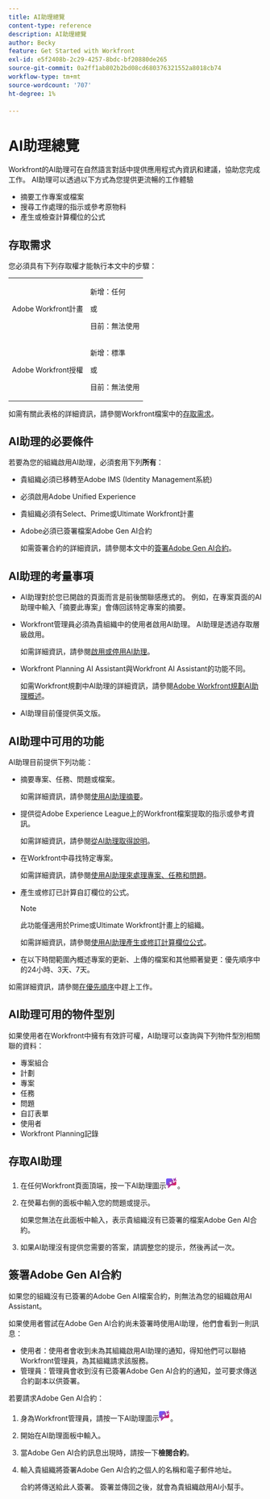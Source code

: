 ```yaml
---
title: AI助理總覽
content-type: reference
description: AI助理總覽
author: Becky
feature: Get Started with Workfront
exl-id: e5f2408b-2c29-4257-8bdc-bf20880de265
source-git-commit: 0a2ff1ab802b2bd08cd680376321552a8018cb74
workflow-type: tm+mt
source-wordcount: '707'
ht-degree: 1%

---
```


# AI助理總覽

Workfront的AI助理可在自然語言對話中提供應用程式內資訊和建議，協助您完成工作。 AI助理可以透過以下方式為您提供更流暢的工作體驗

* 摘要工作專案或檔案
* 搜尋工作處理的指示或參考原物料
* 產生或檢查計算欄位的公式

## 存取需求

您必須具有下列存取權才能執行本文中的步驟：

<table style="table-layout:auto"> 
 <col> 
 <col> 
 <tbody> 
  <tr> 
   <td role="rowheader">Adobe Workfront計畫</td> 
   <td><p>新增：任何</p>
       <p>或</p>
       <p>目前：無法使用</p></td>
  </tr> 
  <tr> 
   <td role="rowheader">Adobe Workfront授權</td> 
   <td><p>新增：標準</p>
       <p>或</p>
       <p>目前：無法使用</p></td>
  </tr> 
 </tbody> 
</table>

如需有關此表格的詳細資訊，請參閱Workfront檔案中的[存取需求](/help/quicksilver/administration-and-setup/add-users/access-levels-and-object-permissions/access-level-requirements-in-documentation.md)。

## AI助理的必要條件

若要為您的組織啟用AI助理，必須套用下列&#x200B;**所有**：

* 貴組織必須已移轉至Adobe IMS (Identity Management系統)
* 必須啟用Adobe Unified Experience
* 貴組織必須有Select、Prime或Ultimate Workfront計畫
* Adobe必須已簽署檔案Adobe Gen AI合約

  如需簽署合約的詳細資訊，請參閱本文中的[簽署Adobe Gen AI合約](/help/quicksilver/workfront-basics/ai-assistant/ai-assistant-overview.md#sign-the-adobe-gen-ai-agreement)。

## AI助理的考量事項

* AI助理對於您已開啟的頁面而言是前後關聯感應式的。 例如，在專案頁面的AI助理中輸入「摘要此專案」會傳回該特定專案的摘要。
* Workfront管理員必須為貴組織中的使用者啟用AI助理。 AI助理是透過存取層級啟用。

  如需詳細資訊，請參閱[啟用或停用AI助理](/help/quicksilver/workfront-basics/ai-assistant/enable-or-disable-assistant.md)。

* Workfront Planning AI Assistant與Workfront AI Assistant的功能不同。

  如需Workfront規劃中AI助理的詳細資訊，請參閱[Adobe Workfront規劃AI助理概述](/help/quicksilver/planning/general/planning-ai-assistant-overview.md)。

* AI助理目前僅提供英文版。


## AI助理中可用的功能

AI助理目前提供下列功能：

* 摘要專案、任務、問題或檔案。

  如需詳細資訊，請參閱[使用AI助理摘要](/help/quicksilver/workfront-basics/ai-assistant/summarize-this.md)。

* 提供從Adobe Experience League上的Workfront檔案提取的指示或參考資訊。

  如需詳細資訊，請參閱[從AI助理取得說明](/help/quicksilver/workfront-basics/ai-assistant/use-ai-to-retrieve-instructions.md)。

* 在Workfront中尋找特定專案。

  如需詳細資訊，請參閱[使用AI助理來處理專案、任務和問題](/help/quicksilver/workfront-basics/ai-assistant/work-with-pti-through-ai-assisant.md)。

* 產生或修訂已計算自訂欄位的公式。

  >[!NOTE]
  >
  >此功能僅適用於Prime或Ultimate Workfront計畫上的組織。

  如需詳細資訊，請參閱[使用AI助理產生或修訂計算欄位公式](/help/quicksilver/workfront-basics/ai-assistant/use-ai-assistant-to-check-formulas.md)。

* 在以下時間範圍內概述專案的更新、上傳的檔案和其他顯著變更：優先順序中的24小時、3天、7天。

如需詳細資訊，請參閱[在優先順序](/help/quicksilver/workfront-basics/priorities/catch-me-up.md)中趕上工作。


## AI助理可用的物件型別

如果使用者在Workfront中擁有有效許可權，AI助理可以查詢與下列物件型別相關聯的資料：

* 專案組合
* 計劃
* 專案
* 任務
* 問題
* 自訂表單
* 使用者
* Workfront Planning記錄


## 存取AI助理

1. 在任何Workfront頁面頂端，按一下AI助理圖示![AI助理圖示](/help/quicksilver/workfront-basics/ai-assistant/assets/ai-assistant-icon.png)。
1. 在熒幕右側的面板中輸入您的問題或提示。

   如果您無法在此面板中輸入，表示貴組織沒有已簽署的檔案Adobe Gen AI合約。

1. 如果AI助理沒有提供您需要的答案，請調整您的提示，然後再試一次。

## 簽署Adobe Gen AI合約

如果您的組織沒有已簽署的Adobe Gen AI檔案合約，則無法為您的組織啟用AI Assistant。

如果使用者嘗試在Adobe Gen AI合約尚未簽署時使用AI助理，他們會看到一則訊息：

* 使用者：使用者會收到未為其組織啟用AI助理的通知，得知他們可以聯絡Workfront管理員，為其組織請求該服務。
* 管理員：管理員會收到沒有已簽署Adobe Gen AI合約的通知，並可要求傳送合約副本以供簽署。

若要請求Adobe Gen AI合約：

1. 身為Workfront管理員，請按一下AI助理圖示![AI助理圖示](/help/quicksilver/workfront-basics/ai-assistant/assets/ai-assistant-icon.png)。
1. 開始在AI助理面板中輸入。
1. 當Adobe Gen AI合約訊息出現時，請按一下&#x200B;**檢閱合約**。
1. 輸入貴組織將簽署Adobe Gen AI合約之個人的名稱和電子郵件地址。

   合約將傳送給此人簽署。 簽署並傳回之後，就會為貴組織啟用AI小幫手。
